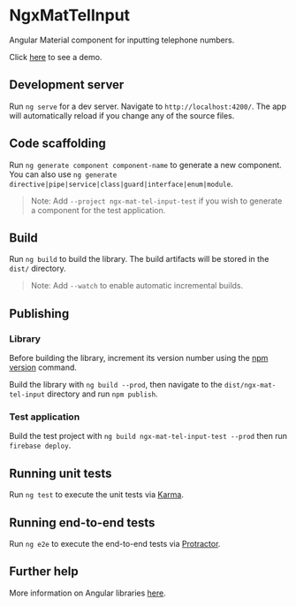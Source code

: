 # NgxMatTelInput

Angular Material component for inputting telephone numbers.

Click [here](https://ngx-mat-tel-input.web.app/) to see a demo.

## Development server

Run `ng serve` for a dev server. Navigate to `http://localhost:4200/`. The app will automatically reload if you change any of the source files.

## Code scaffolding

Run `ng generate component component-name` to generate a new component. You can also use `ng generate directive|pipe|service|class|guard|interface|enum|module`.
> Note: Add `--project ngx-mat-tel-input-test` if you wish to generate a component for the test application. 

## Build

Run `ng build` to build the library. The build artifacts will be stored in the `dist/` directory.
> Note: Add `--watch` to enable automatic incremental builds.

## Publishing

### Library

Before building the library, increment its version number using the [npm version](https://docs.npmjs.com/cli/v7/commands/npm-version) command.

Build the library with `ng build --prod`, then navigate to the `dist/ngx-mat-tel-input` directory and run `npm publish`.

### Test application

Build the test project with `ng build ngx-mat-tel-input-test --prod` then run `firebase deploy`.

## Running unit tests

Run `ng test` to execute the unit tests via [Karma](https://karma-runner.github.io).

## Running end-to-end tests

Run `ng e2e` to execute the end-to-end tests via [Protractor](http://www.protractortest.org/).

## Further help

More information on Angular libraries [here](https://angular.io/guide/creating-libraries).
